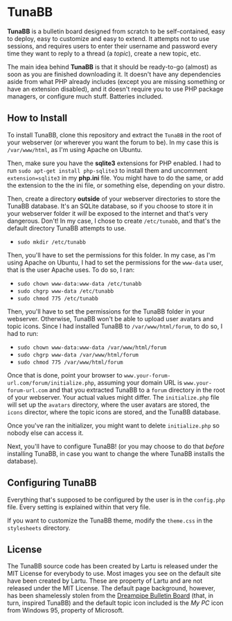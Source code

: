 # TunaBB

**TunaBB** is a bulletin board designed from scratch to be self-contained, easy to deploy, easy to customize and easy to extend. It attempts not to use sessions, and requires users to enter their username and password every time they want to reply to a thread (a _topic_), create a new topic, etc.

The main idea behind **TunaBB** is that it should be ready-to-go (almost) as soon as you are finished
downloading it. It doesn't have any dependencies aside from what PHP already includes (except you are missing something or have an extension disabled), and it doesn't require you to use PHP package managers, or configure much stuff. Batteries included.

## How to Install

To install TunaBB, clone this repository and extract the `TunaBB` in the root of your webserver (or wherever you want the forum to be). In my case this is `/var/www/html`, as I'm using Apache on Ubuntu.

Then, make sure you have the **sqlite3** extensions for PHP enabled. I had to run `sudo apt-get install php-sqlite3` to install them and uncomment `extension=sqlite3` in my **php.ini** file. You might have to do the same, or add the extension to the the ini file, or something else, depending on your distro. 

Then, create a directory **outside** of your webserver directories to store the TunaBB database. It's an SQLite database, so if you choose to store it in your webserver folder it _will_ be exposed to the internet and that's very dangerous. Don't! In my case, I chose to create `/etc/tunabb`, and that's the default directory TunaBB attempts to use.

* `sudo mkdir /etc/tunabb`

Then, you'll have to set the permissions for this folder. In my case, as I'm using Apache on Ubuntu, I had to set the permissions for the `www-data` user, that is the user Apache uses. To do so, I ran:

* `sudo chown www-data:www-data /etc/tunabb`
* `sudo chgrp www-data /etc/tunabb`
* `sudo chmod 775 /etc/tunabb`

Then, you'll have to set the permissions for the TunaBB folder in your webserver. Otherwise, TunaBB won't be able to upload user avatars and topic icons. Since I had installed TunaBB to `/var/www/html/forum`, to do so, I had to run:

* `sudo chown www-data:www-data /var/www/html/forum`
* `sudo chgrp www-data /var/www/html/forum`
* `sudo chmod 775 /var/www/html/forum`

Once that is done, point your browser to `www.your-forum-url.com/forum/initialize.php`, assuming your domain URL is `www.your-forum-url.com` and that you extracted TunaBB to a `forum` directory in the root of your webserver. Your actual values might differ. The `initialize.php` file will set up the `avatars` directory, where the user avatars are stored, the `icons` director, where the topic icons are stored, and the TunaBB database.

Once you've ran the initializer, you might want to delete `initialize.php` so nobody else can access it.

Next, you'll have to configure TunaBB! (or you may choose to do that _before_ installing TunaBB, in case you want to change the where TunaBB installs the database).

## Configuring TunaBB

Everything that's supposed to be configured by the user is in the `config.php` file. Every setting is explained within that very file.

If you want to customize the TunaBB theme, modify the `theme.css` in the `stylesheets` directory.

## License

The TunaBB source code has been created by Lartu is released under the MIT License for everybody to use. Most images you see on the default site have been created by Lartu. These are property of Lartu and are not released under the MIT License. The default page background, however, has been shamelessly stolen from the [Dreampipe Bulletin Board](http://dreampipe.net) (that, in turn, inspired TunaBB) and the default topic icon included is the _My PC_ icon from Windows 95, property of Microsoft.